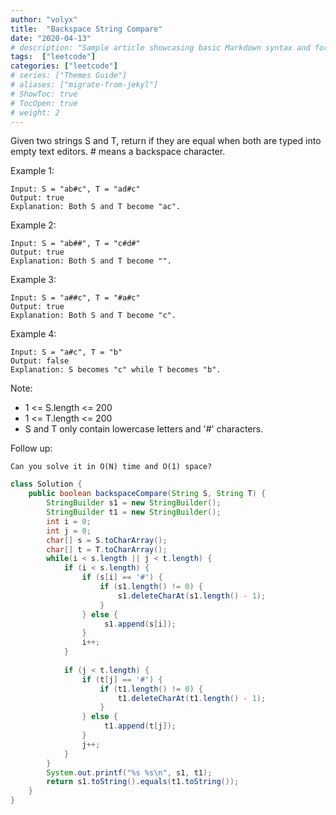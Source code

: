 ```yaml
---
author: "volyx"
title:  "Backspace String Compare"
date: "2020-04-13"
# description: "Sample article showcasing basic Markdown syntax and formatting for HTML elements."
tags:  ["leetcode"]
categories: ["leetcode"]
# series: ["Themes Guide"]
# aliases: ["migrate-from-jekyl"]
# ShowToc: true
# TocOpen: true
# weight: 2
---
```


Given two strings S and T, return if they are equal when both are typed into empty text editors. # means a backspace character.

Example 1:
```
Input: S = "ab#c", T = "ad#c"
Output: true
Explanation: Both S and T become "ac".
```
Example 2:
```
Input: S = "ab##", T = "c#d#"
Output: true
Explanation: Both S and T become "".
```
Example 3:
```
Input: S = "a##c", T = "#a#c"
Output: true
Explanation: Both S and T become "c".
```
Example 4:
```
Input: S = "a#c", T = "b"
Output: false
Explanation: S becomes "c" while T becomes "b".
```

Note:

- 1 <= S.length <= 200
- 1 <= T.length <= 200
- S and T only contain lowercase letters and '#' characters.

Follow up:

    Can you solve it in O(N) time and O(1) space?

```java
class Solution {
    public boolean backspaceCompare(String S, String T) {
        StringBuilder s1 = new StringBuilder();
        StringBuilder t1 = new StringBuilder();
        int i = 0;
        int j = 0;
        char[] s = S.toCharArray();
        char[] t = T.toCharArray();
        while(i < s.length || j < t.length) {
            if (i < s.length) {
                if (s[i] == '#') {
                    if (s1.length() != 0) {
                        s1.deleteCharAt(s1.length() - 1);
                    } 
                } else {
                     s1.append(s[i]);
                }
                i++;
            }
            
            if (j < t.length) {
                if (t[j] == '#') {
                    if (t1.length() != 0) {
                        t1.deleteCharAt(t1.length() - 1);
                    } 
                } else {
                     t1.append(t[j]);
                }
                j++;
            }
        }
        System.out.printf("%s %s\n", s1, t1);
        return s1.toString().equals(t1.toString());
    }
}
```    
